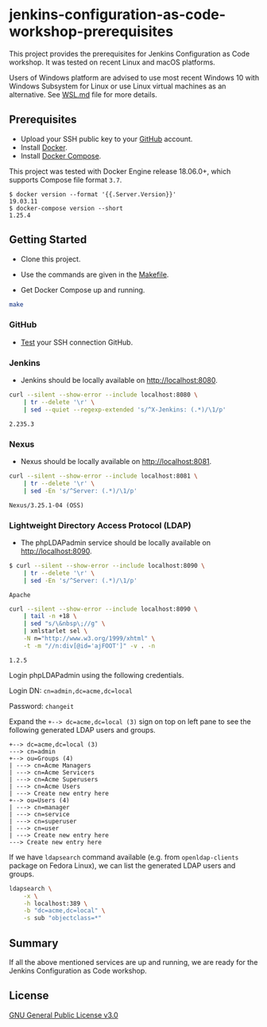 # jenkins-configuration-as-code-workshop-prerequisites

This project provides the prerequisites for Jenkins Configuration as Code workshop. It was tested on recent Linux and macOS platforms.

Users of Windows platform are advised to use most recent Windows 10 with Windows Subsystem for Linux or use Linux virtual machines as an alternative. See [WSL.md](WSL.md) file for more details.

## Prerequisites

- Upload your SSH public key to your [GitHub](https://github.com/) account.
- Install [Docker](https://docs.docker.com/install/#supported-platforms).
- Install [Docker Compose](https://docs.docker.com/compose/install/).

This project was tested with Docker Engine release 18.06.0+, which supports Compose file format `3.7`.

```console
$ docker version --format '{{.Server.Version}}'
19.03.11
$ docker-compose version --short
1.25.4
```

## Getting Started

- Clone this project.

- Use the commands are given in the [Makefile](Makefile).

- Get Docker Compose up and running.

```bash
make
```

### GitHub

- [Test](https://help.github.com/en/articles/testing-your-ssh-connection) your SSH connection GitHub.

### Jenkins

- Jenkins should be locally available on [http://localhost:8080](http://localhost:8080).

```bash
curl --silent --show-error --include localhost:8080 \
    | tr --delete '\r' \
    | sed --quiet --regexp-extended 's/^X-Jenkins: (.*)/\1/p'
```

```text
2.235.3
```

### Nexus

- Nexus should be locally available on [http://localhost:8081](http://localhost:8081).

```bash
curl --silent --show-error --include localhost:8081 \
    | tr --delete '\r' \
    | sed -En 's/^Server: (.*)/\1/p'
```

```text
Nexus/3.25.1-04 (OSS)
```

### Lightweight Directory Access Protocol (LDAP)

- The phpLDAPadmin service should be locally available on [http://localhost:8090](http://localhost:8090).

```bash
$ curl --silent --show-error --include localhost:8090 \
    | tr --delete '\r' \
    | sed -En 's/^Server: (.*)/\1/p'
```

```text
Apache
```

```bash
curl --silent --show-error --include localhost:8090 \
    | tail -n +18 \
    | sed "s/\&nbsp\;//g" \
    | xmlstarlet sel \
    -N n="http://www.w3.org/1999/xhtml" \
    -t -m "//n:div[@id='ajFOOT']" -v . -n
```

```text
1.2.5
```

Login phpLDAPadmin using the following credentials.

Login DN: `cn=admin,dc=acme,dc=local`

Password: `changeit`

Expand the `+--> dc=acme,dc=local (3)` sign on top on left pane to see the following generated LDAP users and groups.

```text
+--> dc=acme,dc=local (3)
---> cn=admin
+--> ou=Groups (4)
| ---> cn=Acme Managers
| ---> cn=Acme Servicers
| ---> cn=Acme Superusers
| ---> cn=Acme Users
| ---> Create new entry here
+--> ou=Users (4)
| ---> cn=manager
| ---> cn=service
| ---> cn=superuser
| ---> cn=user
| ---> Create new entry here
---> Create new entry here
```

If we have `ldapsearch` command available (e.g. from `openldap-clients` package on Fedora Linux), we can list the generated LDAP users and groups.

```bash
ldapsearch \
    -x \
    -h localhost:389 \
    -b "dc=acme,dc=local" \
    -s sub "objectclass=*"
```

## Summary

If all the above mentioned services are up and running, we are ready for the Jenkins Configuration as Code workshop.

## License

[GNU General Public License v3.0](LICENSE)
